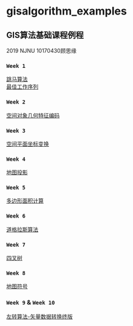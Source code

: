# gisalgorithm_examples
GIS算法基础课程例程
-
2019 NJNU 10170430顾思缘
### ` Week 1 ` 
[跳马算法](Jump.html"悬停显示")  
[最佳工作序列](https://github.com/NJNU-2019G-10170430-GuSiyuan/gisalgorithm_examples/blob/master/%E6%9C%80%E4%BD%B3%E5%B7%A5%E4%BD%9C%E5%BA%8F%E5%88%97.html"悬停显示") 
### ` Week 2 ` 
[空间对象几何特征编码](https://github.com/NJNU-2019G-10170430-GuSiyuan/gisalgorithm_examples/blob/master/%E5%90%8D%E5%AD%97%E5%8F%98%E6%8D%A2Version2.html"悬停显示")  
### ` Week 3 ` 
[空间平面坐标变换](https://github.com/NJNU-2019G-10170430-GuSiyuan/gisalgorithm_examples/blob/master/%E5%90%8D%E5%AD%97%E5%8F%98%E6%8D%A2Version2.html"悬停显示")  
### ` Week 4 ` 
[地图投影](https://github.com/NJNU-2019G-10170430-GuSiyuan/gisalgorithm_examples/blob/master/%E5%9C%B0%E5%9B%BE%E6%8A%95%E5%BD%B1.html"悬停显示")  
### ` Week 5 ` 
[多边形面积计算](https://github.com/NJNU-2019G-10170430-GuSiyuan/gisalgorithm_examples/blob/master/PolygonCaculation.html"悬停显示")  
### ` Week 6 ` 
[道格拉斯算法](https://github.com/NJNU-2019G-10170430-GuSiyuan/gisalgorithm_examples/blob/master/%E9%81%93%E6%A0%BC%E6%8B%89%E6%96%AF.html"悬停显示")  
### ` Week 7 ` 
[四叉树](https://github.com/NJNU-2019G-10170430-GuSiyuan/gisalgorithm_examples/blob/master/%E5%9B%9B%E5%8F%89%E6%A0%91.html"悬停显示")  
### ` Week 8 ` 
[地图符号](https://github.com/NJNU-2019G-10170430-GuSiyuan/gisalgorithm_examples/blob/master/MapSymbol.html"悬停显示")  
### ` Week 9 ` & ` Week 10 ` 
[左转算法-矢量数据转换终版](https://github.com/NJNU-2019G-10170430-GuSiyuan/gisalgorithm_examples/blob/master/%E7%9F%A2%E9%87%8F%E8%BD%AC%E6%A0%85%E6%A0%BC.html"悬停显示")  
